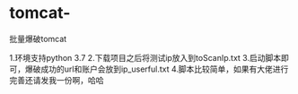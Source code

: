 # tomcat-
批量爆破tomcat

1.环境支持python 3.7
2.下载项目之后将测试ip放入到toScanIp.txt
3.启动脚本即可，爆破成功的url和账户会放到ip_userful.txt
4.脚本比较简单，如果有大佬进行完善还请发我一份啊，哈哈
